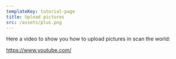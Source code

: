 ```yaml
---
templateKey: tutorial-page
title: Upload pictures
src: /assets/plus.png
---
```

Here a video to show you how to upload pictures in scan the world:

<https://www.youtube.com/>

